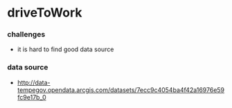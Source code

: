 # driveToWork
### challenges
* it is hard to find good data source



### data source
* http://data-tempegov.opendata.arcgis.com/datasets/7ecc9c4054ba4f42a16976e59fc9e17b_0
